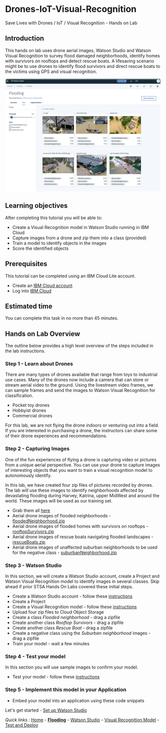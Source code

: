 # Drones-IoT-Visual-Recognition

Save Lives with Drones / IoT / Visual Recognition - Hands on Lab

## Introduction

This hands on lab uses drone aerial images, Watson Studio and Watson Visual Recognition to survey flood damaged neighborhoods, identify homes with survivors on rooftops and detect rescue boats. A lifesaving scenario might be to use drones to identify flood survivors and direct rescue boats to the victims using GPS and visual recognition.

![Watson Studio screenshot](screenshots/WatsonStudio-VisualRecognitionModelTestResults.png)

## Learning objectives

After completing this tutorial you will be able to:

* Create a Visual Recognition model in Watson Studio running in IBM Cloud
* Capture images from a drone and zip them into a class (provided)
* Train a model to identify objects in the images
* Score the identified objects

## Prerequisites

This tutorial can be completed using an IBM Cloud Lite account.

* Create an [IBM Cloud account](https://cloud.ibm.com/registration)
* Log into [IBM Cloud](https://cloud.ibm.com/login)

## Estimated time

You can complete this task in no more than 45 minutes.

## Hands on Lab Overview

The outline below provides a high level overview of the steps included in the lab instructions.

### Step 1 - Learn about Drones

There are many types of drones available that range from toys to industrial use cases.  Many of the drones now include a camera that can store or stream aerial video to the ground. Using the livestream video frames, we can sample frames and send the images to Watson Visual Recognition for classification.

- Pocket toy drones
- Hobbyist drones
- Commercial drones

For this lab, we are not flying the drone indoors or venturing out into a field.  If you are interested in purchasing a drone, the instructors can share some of their drone experiences and recommendations.

### Step 2 - Capturing Images

One of the fun experiences of flying a drone is capturing video or pictures from a unique aerial perspective. You can use your drone to capture images of interesting objects that you want to train a visual recognition model to autonomously identify.

In this lab, we have created four zip files of pictures recorded by drones. The lab will use these images to identify neighborhoods affected by devastating flooding during Harvey, Katrina, upper MidWest and around the world. These images will be used as our training set.

- Grab them all [here](classes)
- Aerial drone images of flooded neighborhoods - [floodedNeighborhood.zip](classes/floodedNeighborhood.zip)
- Aerial drone images of flooded homes with survivors on rooftops - [rooftopSurvivors.zip](classes/rooftopSurvivors.zip)
- Aerial drone images of rescue boats navigating flooded landscapes - [rescueBoats.zip](classes/rescueBoats.zip)
- Aerial drone images of unaffected suburban neighborhoods to be used for the negative class - [suburbanNeighborhood.zip](classes/suburbanNeighborhood.zip)

### Step 3 - Watson Studio

In this section, we will create a Watson Studio account, create a Project and Watson Visual Recognition model to identify images in several classes.  Skip ahead if prior STSA Hands On Labs covered these initial steps.

- Create a Watson Studio account - follow these [instructions](STUDIO.md)
- Create a Project
- Create a Visual Recognition model - follow these [instructions](VISRECO.md)
- Upload four zip files to Cloud Object Storage
- Create a class *Flooded neighborhood* - drag a zipfile
- Create another class *Rooftop Survivors* - drag a zipfile
- Create another class *Rescue Boat* - drag a zipfile
- Create a negative class using the *Suburban neighborhood* images - drag a zipfile
- Train your model - wait a few minutes

### Step 4 - Test your model

In this section you will use sample images to confirm your model.
- Test your model - follow these [instructions](VRMTEST.md)

### Step 5 - Implement this model in your Application

- Embed your model into an application using these code snippets

Let's get started - [Set up Watson Studio](STUDIO.md)

*Quick links :*
[Home](/README.md) - [**Flooding**](FLOODING.md) - [Watson Studio](STUDIO.md) - [Visual Recognition Model](VISRECO.md) - [Test and Deploy](VRMTEST.md)

